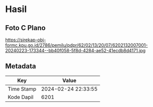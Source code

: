 # Hasil

## Foto C Plano

https://sirekap-obj-formc.kpu.go.id/2786/pemilu/pdpr/62/02/13/20/07/6202132007001-20240223-173344--bb40f058-5f8d-4284-ae52-41ecdb8d4171.jpg


## Metadata

| Key        | Value               |
| ---------- | ------------------- |
| Time Stamp | 2024-02-24 22:33:55 |
| Kode Dapil | 6201                |




